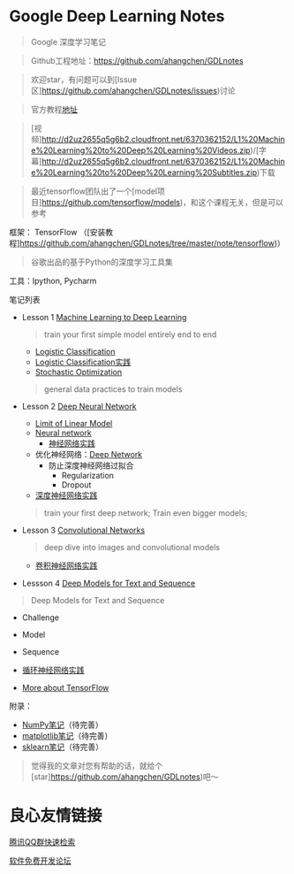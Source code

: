 # Google Deep Learning Notes

> Google 深度学习笔记

> Github工程地址：https://github.com/ahangchen/GDLnotes

> 欢迎star，有问题可以到[Issue区]https://github.com/ahangchen/GDLnotes/issues)讨论

> 官方教程[地址](http://u.720life.cn/g/a4dde742dedc357cb5a00e3c07163b3cf3b77e7aeec1afbb608a409390fbf4a4eec2c650a5e0c3368b32b599503e9d9ec5f224645a0a8e9d73f3d4a3a7a80ec087d8a0e92509f4002d17540942472b3f9ca947e92b16a2bd5f0b3217848576a0) 

> [视频]http://d2uz2655q5g6b2.cloudfront.net/6370362152/L1%20Machine%20Learning%20to%20Deep%20Learning%20Videos.zip)/[字幕]http://d2uz2655q5g6b2.cloudfront.net/6370362152/L1%20Machine%20Learning%20to%20Deep%20Learning%20Subtitles.zip)下载

> 最近tensorflow团队出了一个[model项目]https://github.com/tensorflow/models)，和这个课程无关，但是可以参考
    

框架： TensorFlow （[安装教程]https://github.com/ahangchen/GDLnotes/tree/master/note/tensorflow)）
> 谷歌出品的基于Python的深度学习工具集

工具：Ipython, Pycharm

笔记列表
- Lesson 1 [Machine Learning to Deep Learning](note/lesson-1/README.md)

    > train your first simple model entirely end to end
    
    - [Logistic Classification](note/lesson-1/logistic_classify.md)
    - [Logistic Classification实践](note/lesson-1/practical.md)
    - [Stochastic Optimization](note/lesson-1/Stochastic_Optimization.md)
    
    > general data practices to train models
    
- Lesson 2 [Deep Neural Network](note/lesson-2/README.md)
    - [Limit of Linear Model](note/lesson-2/limit_linear.md)
    - [Neural network](note/lesson-2/neural_network.md)
      - [神经网络实践](note/lesson-2/neural_practical.md)
    - 优化神经网络：[Deep Network](note/lesson-2/deep_network.md)
      - 防止深度神经网络过拟合
        - Regularization
        - Dropout
    - [深度神经网络实践](note/lesson-2/deep_network_practice.md)
    
    > train your first deep network; Train even bigger models; 
    
- Lesson 3 [Convolutional Networks](note/lesson-3/README.md)

    > deep dive into images and convolutional models
    
    - [卷积神经网络实践](note/lesson-3/practice.md)
    
- Lessson 4 [Deep Models for Text and Sequence](note/lesson-4/README.md)
  
> Deep Models for Text and Sequence
  
  - Challenge
  - Model
  - Sequence
  - [循环神经网络实践](note/lesson-4/rnn_practice.md)
    

- [More about TensorFlow](note/other.md)

附录：
- [NumPy笔记](note/numpy/README.md)（待完善）
- [matplotlib笔记](note/matplotlib/README.md)（待完善）
- [sklearn笔记](note/sklearn/README.md)（待完善）

> 觉得我的文章对您有帮助的话，就给个[star]https://github.com/ahangchen/GDLnotes)吧～




 # 良心友情链接

[腾讯QQ群快速检索](http://u.720life.cn/s/8cf73f7c)

[软件免费开发论坛](http://u.720life.cn/s/bbb01dc0)